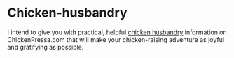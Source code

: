 # Chicken-husbandry
I intend to give you with practical, helpful <a href="https://chickenpressa.com/">chicken husbandry</a> information on ChickenPressa.com that will make your chicken-raising adventure as joyful and gratifying as possible. 

